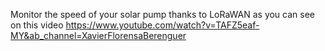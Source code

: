 Monitor the speed of your solar pump thanks to LoRaWAN as you can see on this video
https://www.youtube.com/watch?v=TAFZ5eaf-MY&ab_channel=XavierFlorensaBerenguer
